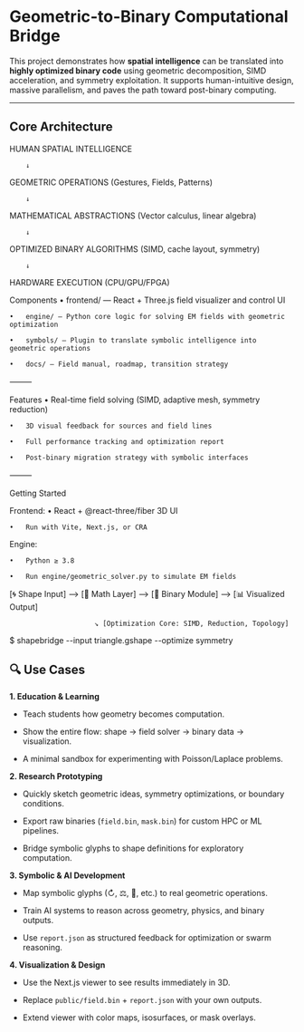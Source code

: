 # Geometric-to-Binary Computational Bridge

This project demonstrates how **spatial intelligence** can be translated into **highly optimized binary code** using geometric decomposition, SIMD acceleration, and symmetry exploitation. 
It supports human-intuitive design, massive parallelism, and paves the path toward post-binary computing.

---


##  Core Architecture

HUMAN SPATIAL INTELLIGENCE

        ↓
GEOMETRIC OPERATIONS (Gestures, Fields, Patterns)

        ↓
MATHEMATICAL ABSTRACTIONS (Vector calculus, linear algebra)

        ↓
OPTIMIZED BINARY ALGORITHMS (SIMD, cache layout, symmetry)

        ↓
HARDWARE EXECUTION (CPU/GPU/FPGA)


Components
	•	frontend/ — React + Three.js field visualizer and control UI
 
	•	engine/ — Python core logic for solving EM fields with geometric optimization
 
	•	symbols/ — Plugin to translate symbolic intelligence into geometric operations
 
	•	docs/ — Field manual, roadmap, transition strategy
 

⸻

 Features
	•	Real-time field solving (SIMD, adaptive mesh, symmetry reduction)
 
	•	3D visual feedback for sources and field lines
 
	•	Full performance tracking and optimization report
 
	•	Post-binary migration strategy with symbolic interfaces
 

⸻

 Getting Started

Frontend:
	•	React + @react-three/fiber 3D UI
 
	•	Run with Vite, Next.js, or CRA

Engine:

	•	Python ≥ 3.8
 
	•	Run engine/geometric_solver.py to simulate EM fields
 

[🌀 Shape Input] —> [📐 Math Layer] —> [💾 Binary Module] —> [📊 Visualized Output]
                     
						 ↘ [Optimization Core: SIMD, Reduction, Topology]


$ shapebridge --input triangle.gshape --optimize symmetry


## 🔍 Use Cases

**1. Education & Learning**  

- Teach students how geometry becomes computation.
  
- Show the entire flow: shape → field solver → binary data → visualization.
   
- A minimal sandbox for experimenting with Poisson/Laplace problems.

**2. Research Prototyping**  

- Quickly sketch geometric ideas, symmetry optimizations, or boundary conditions.
  
- Export raw binaries (`field.bin`, `mask.bin`) for custom HPC or ML pipelines.
  
- Bridge symbolic glyphs to shape definitions for exploratory computation.
  

**3. Symbolic & AI Development**  
- Map symbolic glyphs (↻, ⚖, 🧭, etc.) to real geometric operations.
   
- Train AI systems to reason across geometry, physics, and binary outputs.
  
- Use `report.json` as structured feedback for optimization or swarm reasoning.
  

**4. Visualization & Design**  

- Use the Next.js viewer to see results immediately in 3D.
  
- Replace `public/field.bin` + `report.json` with your own outputs.
  
- Extend viewer with color maps, isosurfaces, or mask overlays.
